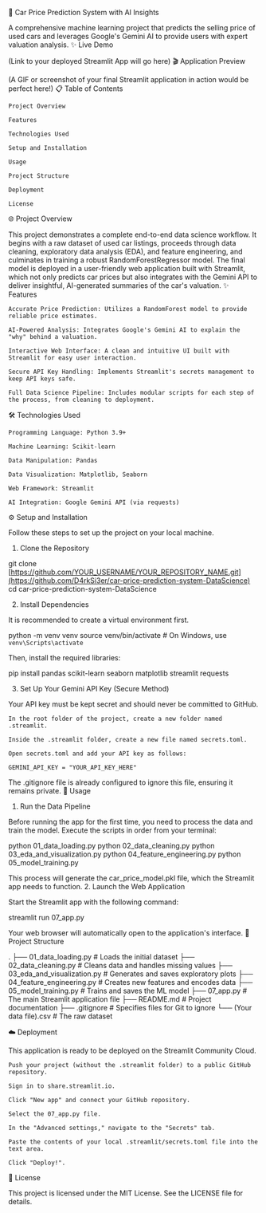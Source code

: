 🚗 Car Price Prediction System with AI Insights

A comprehensive machine learning project that predicts the selling price of used cars and leverages Google's Gemini AI to provide users with expert valuation analysis.
✨ Live Demo

(Link to your deployed Streamlit App will go here)
🎬 Application Preview

(A GIF or screenshot of your final Streamlit application in action would be perfect here!)
📋 Table of Contents

    Project Overview

    Features

    Technologies Used

    Setup and Installation

    Usage

    Project Structure

    Deployment

    License

🌐 Project Overview

This project demonstrates a complete end-to-end data science workflow. It begins with a raw dataset of used car listings, proceeds through data cleaning, exploratory data analysis (EDA), and feature engineering, and culminates in training a robust RandomForestRegressor model. The final model is deployed in a user-friendly web application built with Streamlit, which not only predicts car prices but also integrates with the Gemini API to deliver insightful, AI-generated summaries of the car's valuation.
✨ Features

    Accurate Price Prediction: Utilizes a RandomForest model to provide reliable price estimates.

    AI-Powered Analysis: Integrates Google's Gemini AI to explain the "why" behind a valuation.

    Interactive Web Interface: A clean and intuitive UI built with Streamlit for easy user interaction.

    Secure API Key Handling: Implements Streamlit's secrets management to keep API keys safe.

    Full Data Science Pipeline: Includes modular scripts for each step of the process, from cleaning to deployment.

🛠️ Technologies Used

    Programming Language: Python 3.9+

    Machine Learning: Scikit-learn

    Data Manipulation: Pandas

    Data Visualization: Matplotlib, Seaborn

    Web Framework: Streamlit

    AI Integration: Google Gemini API (via requests)

⚙️ Setup and Installation

Follow these steps to set up the project on your local machine.
1. Clone the Repository

git clone [https://github.com/YOUR_USERNAME/YOUR_REPOSITORY_NAME.git](https://github.com/D4rkSi3er/car-price-prediction-system-DataScience)
cd car-price-prediction-system-DataScience

2. Install Dependencies

It is recommended to create a virtual environment first.

python -m venv venv
source venv/bin/activate  # On Windows, use `venv\Scripts\activate`

Then, install the required libraries:

pip install pandas scikit-learn seaborn matplotlib streamlit requests

3. Set Up Your Gemini API Key (Secure Method)

Your API key must be kept secret and should never be committed to GitHub.

    In the root folder of the project, create a new folder named .streamlit.

    Inside the .streamlit folder, create a new file named secrets.toml.

    Open secrets.toml and add your API key as follows:

    GEMINI_API_KEY = "YOUR_API_KEY_HERE"

The .gitignore file is already configured to ignore this file, ensuring it remains private.
🚀 Usage
1. Run the Data Pipeline

Before running the app for the first time, you need to process the data and train the model. Execute the scripts in order from your terminal:

python 01_data_loading.py
python 02_data_cleaning.py
python 03_eda_and_visualization.py
python 04_feature_engineering.py
python 05_model_training.py

This process will generate the car_price_model.pkl file, which the Streamlit app needs to function.
2. Launch the Web Application

Start the Streamlit app with the following command:

streamlit run 07_app.py

Your web browser will automatically open to the application's interface.
📁 Project Structure

.
├── 01_data_loading.py          # Loads the initial dataset
├── 02_data_cleaning.py         # Cleans data and handles missing values
├── 03_eda_and_visualization.py # Generates and saves exploratory plots
├── 04_feature_engineering.py   # Creates new features and encodes data
├── 05_model_training.py        # Trains and saves the ML model
├── 07_app.py                   # The main Streamlit application file
├── README.md                   # Project documentation
├── .gitignore                  # Specifies files for Git to ignore
└── (Your data file).csv        # The raw dataset

☁️ Deployment

This application is ready to be deployed on the Streamlit Community Cloud.

    Push your project (without the .streamlit folder) to a public GitHub repository.

    Sign in to share.streamlit.io.

    Click "New app" and connect your GitHub repository.

    Select the 07_app.py file.

    In the "Advanced settings," navigate to the "Secrets" tab.

    Paste the contents of your local .streamlit/secrets.toml file into the text area.

    Click "Deploy!".

📜 License

This project is licensed under the MIT License. See the LICENSE file for details.
